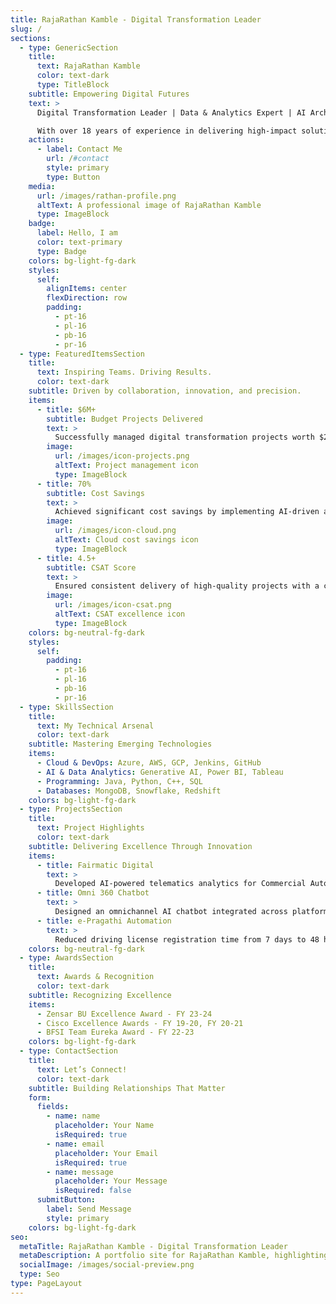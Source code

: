 ```yaml
---
title: RajaRathan Kamble - Digital Transformation Leader
slug: /
sections:
  - type: GenericSection
    title:
      text: RajaRathan Kamble
      color: text-dark
      type: TitleBlock
    subtitle: Empowering Digital Futures
    text: >
      Digital Transformation Leader | Data & Analytics Expert | AI Architect

      With over 18 years of experience in delivering high-impact solutions across BFSI, Retail, and Hi-Tech industries, I specialize in **AI/ML**, **Cloud Technologies**, and **Data Engineering**. Known for leading multi-million-dollar projects and driving operational excellence, I am passionate about solving complex business challenges through innovation and collaboration.
    actions:
      - label: Contact Me
        url: /#contact
        style: primary
        type: Button
    media:
      url: /images/rathan-profile.png
      altText: A professional image of RajaRathan Kamble
      type: ImageBlock
    badge:
      label: Hello, I am  
      color: text-primary
      type: Badge
    colors: bg-light-fg-dark
    styles:
      self:
        alignItems: center
        flexDirection: row
        padding:
          - pt-16
          - pl-16
          - pb-16
          - pr-16
  - type: FeaturedItemsSection
    title:
      text: Inspiring Teams. Driving Results.
      color: text-dark
    subtitle: Driven by collaboration, innovation, and precision.
    items:
      - title: $6M+
        subtitle: Budget Projects Delivered
        text: >
          Successfully managed digital transformation projects worth $2M to $6M, delivering exceptional results for BFSI, Retail, and Hi-Tech industries.
        image:
          url: /images/icon-projects.png
          altText: Project management icon
          type: ImageBlock
      - title: 70%
        subtitle: Cost Savings
        text: >
          Achieved significant cost savings by implementing AI-driven analytics and cloud migration solutions across global clients.
        image:
          url: /images/icon-cloud.png
          altText: Cloud cost savings icon
          type: ImageBlock
      - title: 4.5+
        subtitle: CSAT Score
        text: >
          Ensured consistent delivery of high-quality projects with a customer satisfaction rate of 4.5+ CSAT score.
        image:
          url: /images/icon-csat.png
          altText: CSAT excellence icon
          type: ImageBlock
    colors: bg-neutral-fg-dark
    styles:
      self:
        padding:
          - pt-16
          - pl-16
          - pb-16
          - pr-16
  - type: SkillsSection
    title:
      text: My Technical Arsenal
      color: text-dark
    subtitle: Mastering Emerging Technologies
    items:
      - Cloud & DevOps: Azure, AWS, GCP, Jenkins, GitHub
      - AI & Data Analytics: Generative AI, Power BI, Tableau
      - Programming: Java, Python, C++, SQL
      - Databases: MongoDB, Snowflake, Redshift
    colors: bg-light-fg-dark
  - type: ProjectsSection
    title:
      text: Project Highlights
      color: text-dark
    subtitle: Delivering Excellence Through Innovation
    items:
      - title: Fairmatic Digital
        text: >
          Developed AI-powered telematics analytics for Commercial Auto Insurance, achieving 56% QoQ growth.
      - title: Omni 360 Chatbot
        text: >
          Designed an omnichannel AI chatbot integrated across platforms for a retail client, enhancing customer engagement.
      - title: e-Pragathi Automation
        text: >
          Reduced driving license registration time from 7 days to 48 hours through process automation.
    colors: bg-neutral-fg-dark
  - type: AwardsSection
    title:
      text: Awards & Recognition
      color: text-dark
    subtitle: Recognizing Excellence
    items:
      - Zensar BU Excellence Award - FY 23-24
      - Cisco Excellence Awards - FY 19-20, FY 20-21
      - BFSI Team Eureka Award - FY 22-23
    colors: bg-light-fg-dark
  - type: ContactSection
    title:
      text: Let’s Connect!
      color: text-dark
    subtitle: Building Relationships That Matter
    form:
      fields:
        - name: name
          placeholder: Your Name
          isRequired: true
        - name: email
          placeholder: Your Email
          isRequired: true
        - name: message
          placeholder: Your Message
          isRequired: false
      submitButton:
        label: Send Message
        style: primary
    colors: bg-light-fg-dark
seo:
  metaTitle: RajaRathan Kamble - Digital Transformation Leader
  metaDescription: A portfolio site for RajaRathan Kamble, highlighting his expertise in AI, Cloud, and Data Engineering.
  socialImage: /images/social-preview.png
  type: Seo
type: PageLayout
---
```

